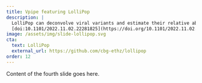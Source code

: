 ```yaml
---
title: Vpipe featuring LolliPop
description: |
  LolliPop can deconvolve viral variants and estimate their relative abundance. It is robust to noise and leverages time series data.
  [doi:10.1101/2022.11.02.22281825](https://doi.org/10.1101/2022.11.02.22281825)
image: /assets/img/slide-lollipop.svg
cta:
  text: LolliPop
  external_url: https://github.com/cbg-ethz/lollipop
order: 12
---
```


Content of the fourth slide goes here.
